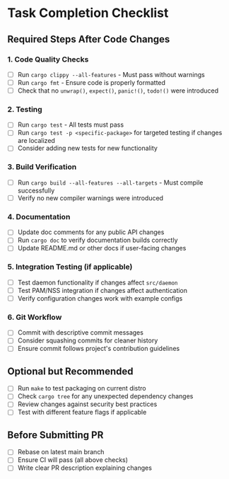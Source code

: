 # Task Completion Checklist

## Required Steps After Code Changes

### 1. Code Quality Checks
- [ ] Run `cargo clippy --all-features` - Must pass without warnings
- [ ] Run `cargo fmt` - Ensure code is properly formatted
- [ ] Check that no `unwrap()`, `expect()`, `panic!()`, `todo!()` were introduced

### 2. Testing
- [ ] Run `cargo test` - All tests must pass
- [ ] Run `cargo test -p <specific-package>` for targeted testing if changes are localized
- [ ] Consider adding new tests for new functionality

### 3. Build Verification
- [ ] Run `cargo build --all-features --all-targets` - Must compile successfully
- [ ] Verify no new compiler warnings were introduced

### 4. Documentation
- [ ] Update doc comments for any public API changes
- [ ] Run `cargo doc` to verify documentation builds correctly
- [ ] Update README.md or other docs if user-facing changes

### 5. Integration Testing (if applicable)
- [ ] Test daemon functionality if changes affect `src/daemon`
- [ ] Test PAM/NSS integration if changes affect authentication
- [ ] Verify configuration changes work with example configs

### 6. Git Workflow
- [ ] Commit with descriptive commit messages
- [ ] Consider squashing commits for cleaner history
- [ ] Ensure commit follows project's contribution guidelines

## Optional but Recommended
- [ ] Run `make` to test packaging on current distro
- [ ] Check `cargo tree` for any unexpected dependency changes
- [ ] Review changes against security best practices
- [ ] Test with different feature flags if applicable

## Before Submitting PR
- [ ] Rebase on latest main branch
- [ ] Ensure CI will pass (all above checks)
- [ ] Write clear PR description explaining changes